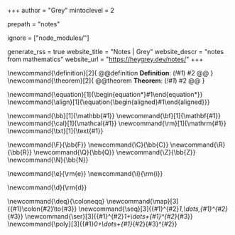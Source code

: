 <!--
Add here global page variables to use throughout your website.
-->
+++
author = "Grey"
mintoclevel = 2

prepath = "notes"

ignore = ["node_modules/"]

generate_rss = true
website_title = "Notes | Grey"
website_descr = "notes from mathematics"
website_url   = "https://heygrey.dev/notes/"
+++

<!--
Add here global TeX commands to use throughout your pages.
-->
\newcommand{\definition}[2]{
  @@definition
  **Definition**: (_!#1_)
  #2
  @@
}
\newcommand{\theorem}[2]{
  @@theorem
  **Theorem**: (_!#1_)
  #2
  @@
}

\newcommand{\equation}[1]{\begin{equation*}#1\end{equation*}}
\newcommand{\align}[1]{\equation{\begin{aligned}#1\end{aligned}}}

\newcommand{\bb}[1]{\mathbb{#1}}
\newcommand{\bf}[1]{\mathbf{#1}}
\newcommand{\cal}[1]{\mathcal{#1}}
\newcommand{\rm}[1]{\mathrm{#1}}
\newcommand{\txt}[1]{\text{#1}}

\newcommand{\F}{\bb{F}}
\newcommand{\C}{\bb{C}}
\newcommand{\R}{\bb{R}}
\newcommand{\Q}{\bb{Q}}
\newcommand{\Z}{\bb{Z}}
\newcommand{\N}{\bb{N}}

\newcommand{\e}{\rm{e}}
\newcommand{\i}{\rm{i}}

\newcommand{\d}{\rm{d}}

\newcommand{\deq}{\coloneqq}
\newcommand{\map}[3]{{#1}\colon{#2}\to{#3}}
\newcommand{\seq}[3]{{#1}^{#2}_1,\dots,{#1}^{#2}_{#3}}
\newcommand{\ser}[3]{{#1}^{#2}_1+\dots+{#1}^{#2}_{#3}}
\newcommand{\poly}[3]{{#1}_0+\dots+{#1}_{#2}{#3}^{#2}}
